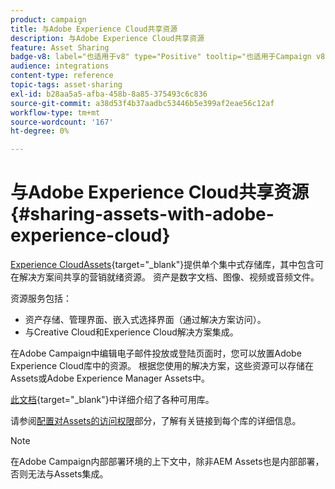 ```yaml
---
product: campaign
title: 与Adobe Experience Cloud共享资源
description: 与Adobe Experience Cloud共享资源
feature: Asset Sharing
badge-v8: label="也适用于v8" type="Positive" tooltip="也适用于Campaign v8"
audience: integrations
content-type: reference
topic-tags: asset-sharing
exl-id: b28aa5a5-afba-458b-8a85-375493c6c836
source-git-commit: a38d53f4b37aadbc53446b5e399af2eae56c12af
workflow-type: tm+mt
source-wordcount: '167'
ht-degree: 0%

---
```


# 与Adobe Experience Cloud共享资源{#sharing-assets-with-adobe-experience-cloud}

[Experience CloudAssets](https://experienceleague.adobe.com/zh-hans/docs/core-services/interface/services/audiences/overview){target="_blank"}提供单个集中式存储库，其中包含可在解决方案间共享的营销就绪资源。 资产是数字文档、图像、视频或音频文件。

资源服务包括：

* 资产存储、管理界面、嵌入式选择界面（通过解决方案访问）。
* 与Creative Cloud和Experience Cloud解决方案集成。

在Adobe Campaign中编辑电子邮件投放或登陆页面时，您可以放置Adobe Experience Cloud库中的资源。 根据您使用的解决方案，这些资源可以存储在Assets或Adobe Experience Manager Assets中。

[此文档](https://experienceleague.adobe.com/zh-hans/docs/core-services/interface/services/assets/experience-cloud-assets){target="_blank"}中详细介绍了各种可用库。

请参阅[配置对Assets的访问权限](../../integrations/using/configuring-access-to-assets.md)部分，了解有关链接到每个库的详细信息。

>[!NOTE]
>
>在Adobe Campaign内部部署环境的上下文中，除非AEM Assets也是内部部署，否则无法与Assets集成。
